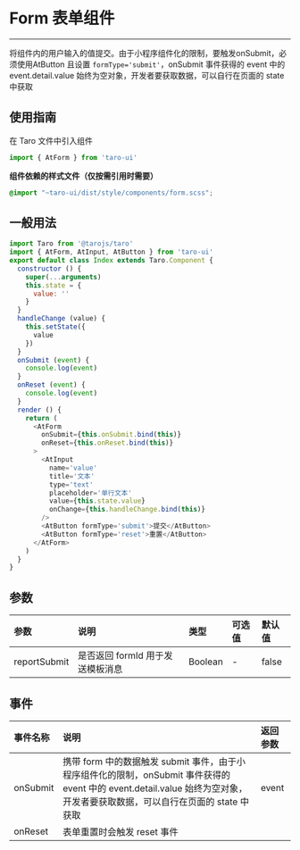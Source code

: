 # Form 表单组件

------

将组件内的用户输入的值提交。由于小程序组件化的限制，要触发onSubmit，必须使用AtButton 且设置 `formType='submit'`，onSubmit 事件获得的 event 中的 event.detail.value 始终为空对象，开发者要获取数据，可以自行在页面的 state 中获取

## 使用指南

在 Taro 文件中引入组件

```js
import { AtForm } from 'taro-ui'
```

**组件依赖的样式文件（仅按需引用时需要）**

```scss
@import "~taro-ui/dist/style/components/form.scss";
```

## 一般用法

```js
import Taro from '@tarojs/taro'
import { AtForm, AtInput, AtButton } from 'taro-ui'
export default class Index extends Taro.Component {
  constructor () {
    super(...arguments)
    this.state = {
      value: ''
    }
  }
  handleChange (value) {
    this.setState({
      value
    })
  }
  onSubmit (event) {
    console.log(event)
  }
  onReset (event) {
    console.log(event)
  }
  render () {
    return (
      <AtForm
        onSubmit={this.onSubmit.bind(this)}
        onReset={this.onReset.bind(this)}
      >
        <AtInput
          name='value'
          title='文本'
          type='text'
          placeholder='单行文本'
          value={this.state.value}
          onChange={this.handleChange.bind(this)}
        />
        <AtButton formType='submit'>提交</AtButton>
        <AtButton formType='reset'>重置</AtButton>
      </AtForm>
    )
  }
}
```

## 参数

| 参数         | 说明                             | 类型    | 可选值 | 默认值 |
| :----------- | :------------------------------- | :------ | :----- | :----- |
| reportSubmit | 是否返回 formId 用于发送模板消息 | Boolean | -      | false  |

## 事件

| 事件名称 | 说明                                                         | 返回参数 |
| :------- | :----------------------------------------------------------- | :------- |
| onSubmit | 携带 form 中的数据触发 submit 事件，由于小程序组件化的限制，onSubmit 事件获得的 event 中的 event.detail.value 始终为空对象，开发者要获取数据，可以自行在页面的 state 中获取 | event    |
| onReset  | 表单重置时会触发 reset 事件                                  |          |